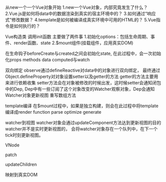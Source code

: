从new一个一个Vue对象开始
1.new一个Vue对象，内部究竟发生了什么？
2.Vue.js是如何将data中的数据渲染到真实的宿主环境中的？
3.如何通过“响应式”修改数据？
4.template是如何被编译成真实环境中可用的HTML的？
5.Vue指令是如何执行的？


Vue构造类
调用init函数
主要做了两件事
1.初始化options：包括生命周期、事件、render函数、state
2.$mount组件(挂载组件，应用真实DOM)

在生命钩子beforeCreate与created之间会初始化state,
在此过程中，会一次初始化props methods data computed与watch



双向绑定
observe通过defineReactive对data中的对象进行双向绑定，
最终通过Object.defineProperty对对象设置setter以及getter的方法
getter的方法主要用来进行依赖收集
setter方法会在对象被修改的时候出发，这时候setter会通知闭包中的Dep,
      Dep中有一些订阅了这个对象改变的Watcher观察对象，Dep会通知Watcher对象更新视图
重写数组方法


template编译
在$mount过程中，如果是独立构建，则会在此过程中将template编译成render function
parse
optimize
generate


watcher到视图
watcher对象会通过updateComponent方法达到更新视图的目的
watcher并不是实时更新视图的，
会将watcher对象存在一个队列中，在下一个tick时刻更新视图。


VNode

patch

updateChildren

映射到真实DOM
